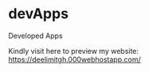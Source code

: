 # devApps
Developed Apps

Kindly visit here to preview my website: https://deelimitgh.000webhostapp.com/

